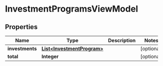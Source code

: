 
# InvestmentProgramsViewModel

## Properties
Name | Type | Description | Notes
------------ | ------------- | ------------- | -------------
**investments** | [**List&lt;InvestmentProgram&gt;**](InvestmentProgram.md) |  |  [optional]
**total** | **Integer** |  |  [optional]



